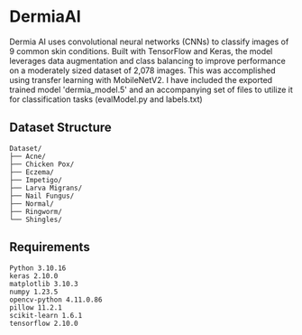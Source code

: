 # DermiaAI
Dermia AI uses convolutional neural networks (CNNs) to classify images of 9 common skin conditions. Built with TensorFlow and Keras, the model leverages data augmentation and class balancing to improve performance on a moderately sized dataset of 2,078 images. This was accomplished using transfer learning with MobileNetV2. I have included the exported trained model 'dermia_model.5' and an accompanying set of files to utilize it for classification tasks (evalModel.py and labels.txt)

## Dataset Structure
```
Dataset/
├── Acne/
├── Chicken Pox/
├── Eczema/
├── Impetigo/
├── Larva Migrans/
├── Nail Fungus/
├── Normal/
├── Ringworm/
└── Shingles/
```

## Requirements
```
Python 3.10.16 
keras 2.10.0
matplotlib 3.10.3
numpy 1.23.5
opencv-python 4.11.0.86
pillow 11.2.1
scikit-learn 1.6.1
tensorflow 2.10.0
```
